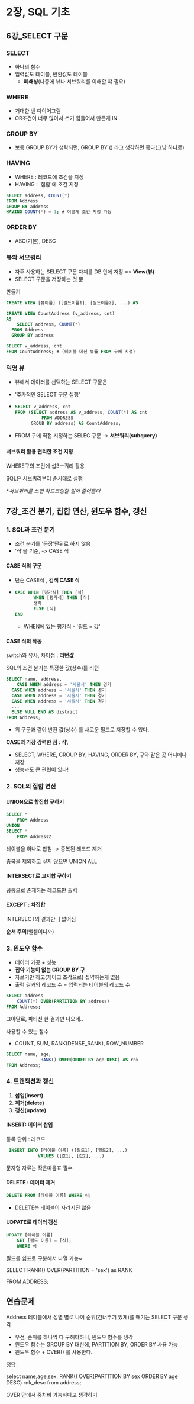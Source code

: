 #  2장, SQL 기초



## 6강_SELECT 구문



### SELECT

- 하나의 함수
- 입력값도 테이블, 반환값도 테이블
  - **폐쇄성**(나중에 뷰나 서브쿼리를 이해할 떄 필요)



### WHERE

- 거대한 벤 다이어그램
- OR조건이 너무 많아서 쓰기 힘들어서 만든게 IN





### GROUP BY

- 보통 GROUP BY가 생략되면, GROUP BY () 라고 생각하면 좋다(그냥 하나로)



### HAVING

- WHERE : 레코드에 조건을 지정
- HAVING : '집합'에 조건 지정

``` sql
SELECT address, COUNT(*)
FROM Address
GROUP BY address
HAVING COUNT(*) = 1; # 이렇게 조건 지정 가능
```



### ORDER BY

- ASC(기본), DESC



### 뷰와 서브쿼리

- 자주 사용하는 SELECT 구문 자체를 DB 안에 저장 => **View(뷰)**
- SELECT 구문을 저장하는 것 뿐



만들기

```sql
CREATE VIEW [뷰이름] ([필드이름1], [필드이름2], ...) AS

CREATE VIEW CountAddress (v_address, cnt)
AS
	SELECT address, COUNT(*)
  FROM Address
  GROUP BY address
```

```sql
SELECT v_address, cnt
FROM CountAddress; # (테이블 데신 뷰를 FROM 구에 지정)
```

### 익명 뷰

- 뷰에서 데이터를 선택하는 SELECT 구문은

- '추가적인 SELECT 구문 실행'

- ```sql
  SELECT v_address, cnt
  FROM (SELECT address AS v_address, COUNT(*) AS cnt
  			FROM ADDRESS
        GROUB BY address) AS CountAddress;
  ```

- FROM 구에 직접 지정하는 SELEC 구문 -> **서브쿼리(subquery)**

##### 

#### 서브쿼리 활용 편리한 조건 지정

WHERE구의 조건에 섭3ㅡ쿼리 활용

SQL은 서브쿼리부터 순서대로 실행

**서브쿼리를 쓰면 하드코딩할 일이 줄어든다*



## 7강_조건 분기, 집합 연산, 윈도우 함수, 갱신



### 1. SQL과 조건 분기

- 조건 분기를 '문장'단위로 하지 않음
- '식'을 기준, -> CASE 식



#### CASE 식의 구문

- 단순 CASE식 , **검색 CASE 식**

- ``` sql
  CASE WHEN [평가식] THEN [식]
  		 WHEN [평가식] THEN [식]
  		 생략
  		 ELSE [식]
  END
  ```

  - WHEN에 있는 평가식 - '필드 = 값'



#### CASE 식의 작동

switch와 유사, 차이점 : **리턴값**

SQL의 조건 분기는 특정한 값(상수)를 리턴

``` sql
SELECT name, address,
	CASE WHEN address = '서울시' THEN 경기
  CASE WHEN address = '서울시' THEN 경기
  CASE WHEN address = '서울시' THEN 경기
  CASE WHEN address = '서울시' THEN 경기
  ...
  ELSE NULL END AS district
FROM Address;
```

- 위 구문과 같이 반환 값(상수) 를 새로운 필드로 저장할 수 있다.

**CASE의 가장 강력한 점 : 식**\

- SELECT, WHERE, GROUP BY, HAVING, ORDER BY, 구와 같은 곳 어디에나 저장
- 성능과도 큰 관련이 있다!



### 2. SQL의 집합 연산

#### UNION으로 합집합 구하기

```sql
SELECT *
	FROM Address
UNION
SELECT *
	FROM Address2
```

테이블을 하나로 합침 -> 중복된 레코드 제거

중복을 제외하고 싶지 않으면 UNION ALL

#### INTERSECT로 교지합 구하기

공통으로 존재하는 레코드만 출력

#### EXCEPT : 차집합

INTERSECT의 결과만 ㅓ없어짐

**순서 주의**(밸셈이니까)



### 3. 윈도우 함수

- 데이터 가공 + 성능
- **집약 기능이 없는 GROUP BY 구**
- 자르기만 하고(케이크 조각으로) 집약하는게 없음
- 출력 결과의 레코드 수 = 입력되는 테이블의 레코드 수

```sql
SELECT address
	COUNT(*) OVER(PARTITION BY address)
FROM Address;
```

그야말로, 파티션 한 결과만 나오네..

사용할 수 있는 함수

- COUNT, SUM, RANK(DENSE_RANK), ROW_NUMBER

``` sql
SELECT name, age,
			 RANK() OVER(ORDER BY age DESC) AS rnk
FROM Address;
```



### 4. 트랜잭션과 갱신

1. **삽입(insert)**
2. **제거(delete)**
3. **갱신(update)**



#### INSERT: 데이터 삽입

등록 단위 : 레코드

```sql
 INSERT INTO [테이블 이름] ([필드1], [필드2], ...)
 			VALUES ([값1], [값2], ...)
```

문자형 자료는 작은따옴표 필수



#### DELETE : 데이터 제거

``` sql
DELETE FROM [테이블 이름] WHERE 식; 
```

- DELETE는 테이블이 사라지진 않음



#### UDPATE로 데이터 갱신

```sql
UPDATE [테이블 이름]
	SET [필드 이름] = [식];
	WHERE 식
```

필드를 쉼표로 구분해서 나열 가능~



SELECT RANK() OVER(PARTITION = 'sex') as RANK

FROM  ADDRESS;





## 연습문제

Address 테이블에서 성별 별로 나이 순위(건너뚜기 있게)를 매기는 SELECT 구문 생각

- 우선, 순위를 하나씩 다 구해야하니, 윈도우 함수를 생각
- 윈도우 함수는 GROUP BY 대신에, PARTITION BY, ORDER BY 사용 가능
- 윈도우 함수 + OVER() 를 사용한다.



정답 : 

select  name,age,sex, RANK() OVER(PARTITION BY sex ORDER BY age DESC) rnk_desc from address;

OVER 안에서 중처비 가능하다고 생각하기